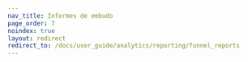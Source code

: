 ```yaml
---
nav_title: Informes de embudo
page_order: 7
noindex: true
layout: redirect
redirect_to: /docs/user_guide/analytics/reporting/funnel_reports
---
```


